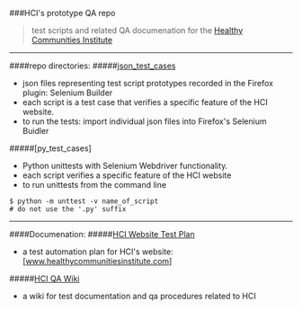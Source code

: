 ###HCI's prototype QA repo
>test scripts and related QA documenation for the [Healthy Communities Institute]  

__________________________

####repo directories:
#####[json_test_cases]
- json files representing test script prototypes recorded in the Firefox plugin: Selenium Builder
- each script is a test case that verifies a specific feature of the HCI website.
- to run the tests: import individual json files into Firefox's Selenium Buidler

#####[py_test_cases]
- Python unittests with Selenium Webdriver functionality.
- each script verifies a specific feature of the HCI website
- to run unittests from the command line
```cli
$ python -m unttest -v name_of_script
# do not use the '.py' suffix
```

__________________________________
####Documenation:
#####[HCI Website Test Plan]
- a test automation plan for HCI's website: [www.healthycommunitiesinstitute.com] 

#####[HCI QA Wiki]
- a wiki for test documentation and qa procedures related to HCI






[HCI Website Test Plan]:https://github.com/jayjaycody/hci_qa/wiki/HCI-Website-Test-Plan
[Healthy Communities Institute]:https://healthycommunitiesinstitute.com
[www.healthycommunitiesinstitute.com]:https://healthycommunitiesinstitute.com
[HCI QA Wiki]:https://github.com/jayjaycody/hci_qa/wiki
[json_test_cases]:https://github.com/jayjaycody/hci_qa/tree/master/json_test_cases
